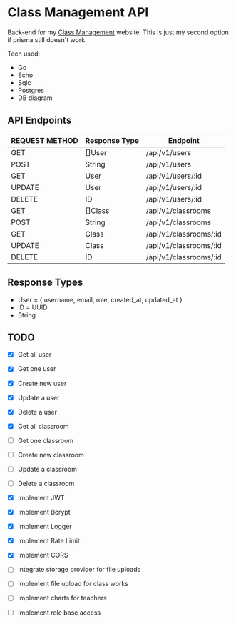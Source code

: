 # Class Management API

Back-end for my [Class Management](https://class-management.vercel.app)  website. This is just my second option if prisma still doesn't work.

Tech used:
- Go
- Echo
- Sqlc
- Postgres
- DB diagram

## API Endpoints
| REQUEST METHOD    | Response Type    | Endpoint    |
|---------------- | --------------- | --------------- |
| GET    | []User    | /api/v1/users    |
| POST    | String    | /api/v1/users    |
| GET   | User   | /api/v1/users/:id   |
| UPDATE    | User    | /api/v1/users/:id    |
| DELETE    | ID   | /api/v1/users/:id    |
| GET    | []Class    | /api/v1/classrooms    |
| POST    | String    | /api/v1/classrooms    |
| GET   | Class   | /api/v1/classrooms/:id   |
| UPDATE    | Class    | /api/v1/classrooms/:id    |
| DELETE    | ID   | /api/v1/classrooms/:id    |

## Response Types
- User = { username, email, role, created_at, updated_at }
- ID = UUID
- String

## TODO
- [x] Get all user
- [x] Get one user
- [x] Create new user
- [x] Update a user
- [x] Delete a user
- [x] Get all classroom
- [ ] Get one classroom
- [ ] Create new classroom
- [ ] Update a classroom
- [ ] Delete a classroom
- [x] Implement JWT
- [x] Implement Bcrypt
- [x] Implement Logger
- [x] Implement Rate Limit
- [x] Implement CORS
- [ ] Integrate storage provider for file uploads 
- [ ] Implement file upload for class works
- [ ] Implement charts for teachers
- [ ] Implement role base access

